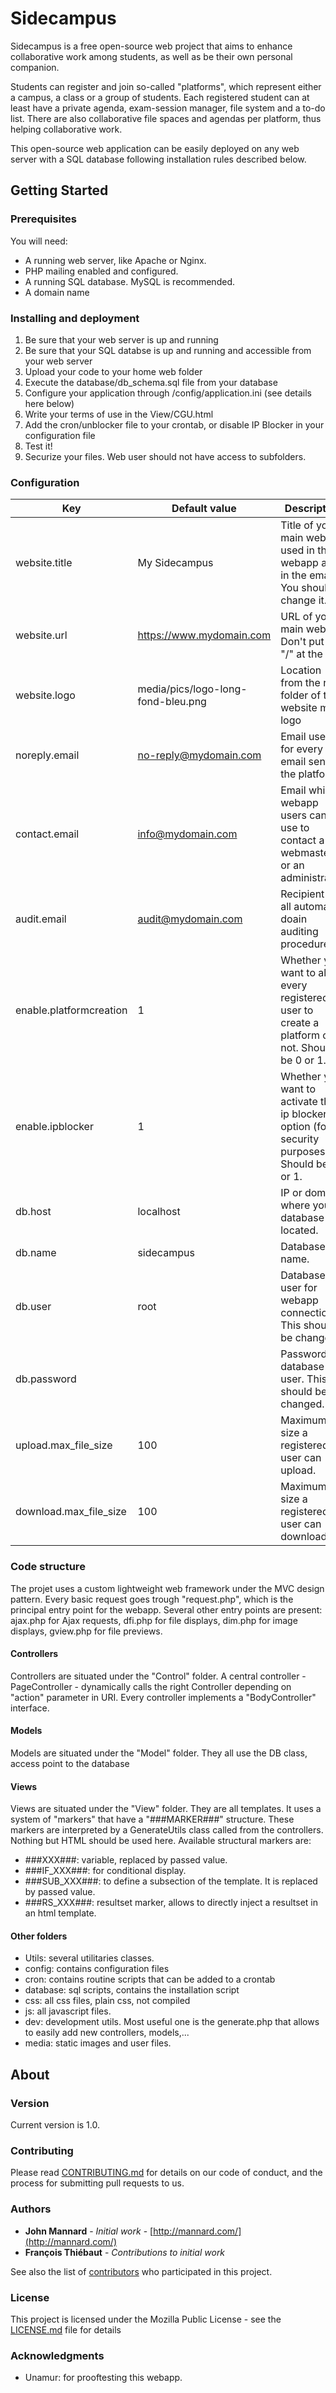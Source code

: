 
# Sidecampus

Sidecampus is a free open-source web project that aims to enhance collaborative work among students, as well as be their own personal companion. 

Students can register and join so-called "platforms", which represent either a campus, a class or a group of students. 
Each registered student can at least have a private agenda, exam-session manager, file system and a to-do list. 
There are also collaborative file spaces and agendas per platform, thus helping collaborative work. 

This open-source web application can be easily deployed on any web server with a SQL database following installation rules described below. 

## Getting Started


### Prerequisites

You will need:
- A running web server, like Apache or Nginx.
- PHP mailing enabled and configured.
- A running SQL database. MySQL is recommended.
- A domain name 

### Installing and deployment

1. Be sure that your web server is up and running
2. Be sure that your SQL databse is up and running and accessible from your web server 
3. Upload your code to your home web folder
4. Execute the database/db_schema.sql file from your database 
5. Configure your application through /config/application.ini (see details here below)
6. Write your terms of use in the View/CGU.html
7. Add the cron/unblocker file to your crontab, or disable IP Blocker in your configuration file
8. Test it!
9. Securize your files. Web user should not have access to subfolders.

### Configuration

| Key | Default value | Description |
| --- | --- | --- |
| website.title | My Sidecampus | Title of your main website used in the webapp and in the emails. You should change it. |
| website.url | https://www.mydomain.com | URL of your main website. Don't put an "/" at the end |
| website.logo | media/pics/logo-long-fond-bleu.png | Location from the root folder of the website main logo |
| noreply.email | no-reply@mydomain.com | Email used for every email sent by the platform. |
| contact.email | info@mydomain.com | Email which webapp users can use to contact a webmaster or an administrator. |
| audit.email | audit@mydomain.com | Recipient for all automatic doain auditing procedures. |
| enable.platformcreation | 1 | Whether you want to allow every registered user to create a platform or not. Should be 0 or 1. |
| enable.ipblocker | 1 | Whether you want to activate the ip blocker option (for security purposes). Should be 0 or 1. |
| db.host | localhost | IP or domain where your database is located. |
| db.name | sidecampus | Database name. |
| db.user | root | Database user for webapp connection. This should be changed. |
| db.password | | Password of database user. This should be changed. |
| upload.max_file_size | 100 | Maximum size a registered user can upload. |
| download.max_file_size | 100 | Maximum size a registered user can download. |

### Code structure
The projet uses a custom lightweight web framework under the MVC design pattern. Every basic request goes trough "request.php", which is the principal entry point for the webapp. Several other entry points are present: ajax.php for Ajax requests, dfi.php for file displays, dim.php for image displays, gview.php for file previews. 

#### Controllers
Controllers are situated under the "Control" folder. A central controller - PageController - dynamically calls the right Controller depending on "action" parameter in URI. Every controller implements a "BodyController" interface. 

#### Models
Models are situated under the "Model" folder. They all use the DB class, access point to the database

#### Views
Views are situated under the "View" folder. They are all templates. It uses a system of "markers" that have a "###MARKER###" structure. These markers are interpreted by a GenerateUtils class called from the controllers. Nothing but HTML should be used here. 
Available structural markers are:
* ###XXX###: variable, replaced by passed value. 
* ###IF_XXX###: for conditional display. 
* ###SUB_XXX###: to define a subsection of the template. It is replaced by passed value.
* ###RS_XXX###: resultset marker, allows to directly inject a resultset in an html template.

#### Other folders
* Utils: several utilitaries classes.
* config: contains configuration files
* cron: contains routine scripts that can be added to a crontab
* database: sql scripts, contains the installation script
* css: all css files, plain css, not compiled
* js: all javascript files. 
* dev: development utils. Most useful one is the generate.php that allows to easily add new controllers, models,...
* media: static images and user files. 

## About

### Version
Current version is 1.0.

### Contributing

Please read [CONTRIBUTING.md](https://github.com/videony/sidecampus/blob/master/CONTRIBUTING.md) for details on our code of conduct, and the process for submitting pull requests to us.

### Authors

* **John Mannard** - *Initial work* - [http://mannard.com/](http://mannard.com/)
* **François Thiébaut** - *Contributions to initial work*

See also the list of [contributors](https://github.com/videony/sidecampus/contributors) who participated in this project.

### License

This project is licensed under the Mozilla Public License - see the [LICENSE.md](https://github.com/videony/sidecampus/blob/master/LICENSE) file for details

### Acknowledgments

* Unamur: for prooftesting this webapp.
